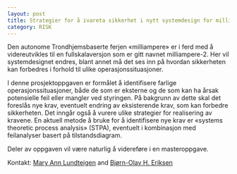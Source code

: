 ```yaml
---
layout: post
title: Strategier for å ivareta sikkerhet i nytt systemdesign for milliampere 2
category: RISK
---
```


Den autonome Trondhjemsbaserte ferjen «milliampere» er i ferd med å videreutvikles til en fullskalaversjon som er gitt navnet milliampere-2. Her vil systemdesignet endres, blant annet må det ses inn på hvordan sikkerheten kan forbedres i forhold til ulike operasjonssituasjoner. 

I denne prosjektoppgaven er formålet å identifisere farlige operasjonssituasjoner, både de som er eksterne og de som kan ha årsak potensielle feil eller mangler ved styringen. På bakgrunn av dette skal det foreslås nye krav, eventuelt endring av eksisterende krav, som kan forbedre sikkerheten. Det inngår også å vurere ulike strategier for realisering av kravene. En aktuell metode å bruke for å identifisere nye krav er «systems theoretic process analysis» (STPA), eventuelt i kombinasjon med feilanalyser basert på tilstandsdiagram. 

Deler av oppgaven vil være naturlig å videreføre i en masteroppgave.

Kontakt: [Mary Ann Lundteigen] and [Bjørn-Olav H. Eriksen]

[Mary Ann Lundteigen]: https://www.ntnu.no/ansatte/mary.a.lundteigen
[Bjørn-Olav H. Eriksen]: https://www.ntnu.no/ansatte/bjorn-olav.holtung.eriksen
